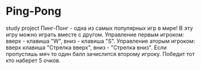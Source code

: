 # Ping-Pong
study project
Пинг-Понг - одна из самых популярных игр в мире! В эту игру можно играть вместе с другом. Управление первым игроком: вверх - клавиша "W", вниз - клавиша "S". Управление аторым игроком: вверх клавиша "Стрелка вверх", вниз - "Стрелка вниз". Если пропустишь мяч то один балл зачислится второму игроку. Победит тот кто наберет 5 очков.

